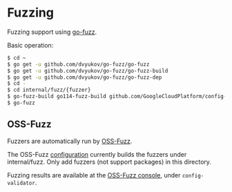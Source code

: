 # Fuzzing

Fuzzing support using [go-fuzz](https://github.com/dvyukov/go-fuzz).

Basic operation:

```sh
$ cd ~
$ go get -u github.com/dvyukov/go-fuzz/go-fuzz
$ go get -u github.com/dvyukov/go-fuzz/go-fuzz-build
$ go get -u github.com/dvyukov/go-fuzz/go-fuzz-dep
$ cd -
$ cd internal/fuzz/{fuzzer}
$ go-fuzz-build go114-fuzz-build github.com/GoogleCloudPlatform/config-validator/internal/fuzz/{fuzzer}
$ go-fuzz
```

## OSS-Fuzz

Fuzzers are automatically run by
[OSS-Fuzz](https://github.com/google/oss-fuzz).

The OSS-Fuzz
[configuration](https://github.com/google/oss-fuzz/blob/master/projects/config-validator)
currently builds the fuzzers under internal/fuzz. Only add fuzzers
(not support packages) in this directory.

Fuzzing results are available at the [OSS-Fuzz console](https://oss-fuzz.com/),
under `config-validator`.

